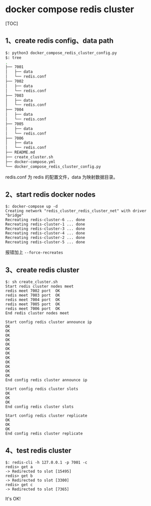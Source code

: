 # docker compose redis cluster

[TOC]

## 1、create redis config、data path

```bash
$: python3 docker_compose_redis_cluster_config.py
$: tree
.
├── 7001
│   ├── data
│   └── redis.conf
├── 7002
│   ├── data
│   └── redis.conf
├── 7003
│   ├── data
│   └── redis.conf
├── 7004
│   ├── data
│   └── redis.conf
├── 7005
│   ├── data
│   └── redis.conf
├── 7006
│   ├── data
│   └── redis.conf
├── README.md
├── create_cluster.sh
├── docker-compose.yml
└── docker_compose_redis_cluster_config.py
```

redis.conf 为 redis 的配置文件，data 为映射数据目录。


## 2、start redis docker nodes

```
$: docker-compose up -d
Creating network "redis_cluster_redis_cluster_net" with driver "bridge"
Recreating redis-cluster-6 ... done
Recreating redis-cluster-1 ... done
Recreating redis-cluster-3 ... done
Recreating redis-cluster-4 ... done
Recreating redis-cluster-2 ... done
Recreating redis-cluster-5 ... done
```

报错加上 `--force-recreates`

## 3、create redis cluster

```
$: sh create_cluster.sh 
Start redis cluster nodes meet
redis meet 7002 port  OK
redis meet 7003 port  OK
redis meet 7004 port  OK
redis meet 7005 port  OK
redis meet 7006 port  OK
End redis cluster nodes meet

Start config redis cluster announce ip
OK
OK
OK
OK
OK
OK
OK
OK
OK
OK
OK
OK
End config redis cluster announce ip

Start config redis cluster slots
OK
OK
OK
End config redis cluster slots

Start config redis cluster replicate
OK
OK
OK
End config redis cluster replicate
```

## 4、test redis cluster

```
$: redis-cli -h 127.0.0.1 -p 7001 -c
redis> get a
-> Redirected to slot [15495]
redis> get b
-> Redirected to slot [3300]
redis> get c
-> Redirected to slot [7365]
```

It's OK!